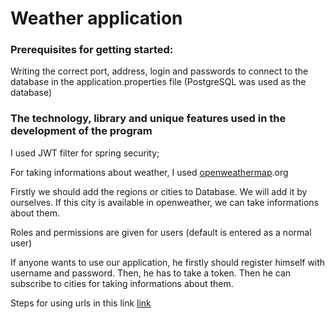 # Weather application

### Prerequisites for getting started:
Writing the correct port, address, login and passwords to connect to the database in the application.properties file (PostgreSQL was used as the database)


### The technology, library and unique features used in the development of the program

I used JWT filter for spring security;

For taking informations about weather, I used [openweathermap](http://api.openweathermap.org/data/2.5/weather?q=Tashkent,uz&appid=2300d429630058871993058db910a620).org

Firstly we should add the regions or cities to Database. We will add it by ourselves. If this city is available in openweather, we can take informations about them.

Roles and permissions are given for users (default is entered as a normal user)

If anyone wants to use our application, he firstly should register himself with username and password. Then, he has to take a token. Then he can subscribe to cities for taking informations about them.

Steps for using urls in this link [link](https://api.postman.com/collections/25489668-dbfcd6a2-f239-4703-a422-080e73508100?access_key=PMAT-01GRV3K8CJT90X09AGWXEEZ6DE)

